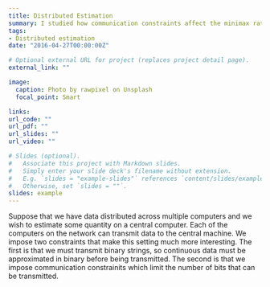 ```yaml
---
title: Distributed Estimation
summary: I studied how communication constraints affect the minimax rates in distributed estimation
tags:
- Distributed estimation
date: "2016-04-27T00:00:00Z"

# Optional external URL for project (replaces project detail page).
external_link: ""

image:
  caption: Photo by rawpixel on Unsplash
  focal_point: Smart

links:
url_code: ""
url_pdf: ""
url_slides: ""
url_video: ""

# Slides (optional).
#   Associate this project with Markdown slides.
#   Simply enter your slide deck's filename without extension.
#   E.g. `slides = "example-slides"` references `content/slides/example-slides.md`.
#   Otherwise, set `slides = ""`.
slides: example
---
```


Suppose that we have data distributed across multiple computers and we wish to estimate some quantity on a central computer. Each of the computers on the network can transmit data to the central machine. We impose two constraints that make this setting much more interesting. The first is that we must transmit binary strings, so continuous data must be approximated in binary before being transmitted. The second is that we impose communication constrainits which limit the number of bits that can be transmitted. 

